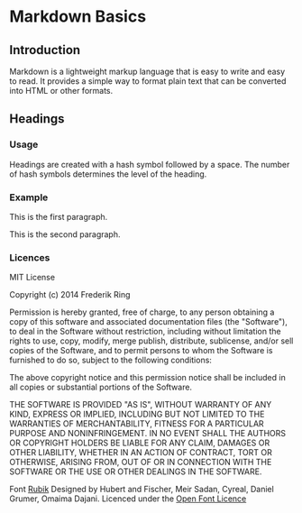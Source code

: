 # Markdown Basics

## Introduction

Markdown is a lightweight markup language that is easy to write and easy to read. It provides a simple way to format plain text that can be converted into HTML or other formats.

## Headings

### Usage

Headings are created with a hash symbol followed by a space. The number of hash symbols determines the level of the heading.

### Example
This is the first paragraph.

This is the second paragraph.

### Licences

MIT License

Copyright (c) 2014 Frederik Ring

Permission is hereby granted, free of charge, to any person obtaining a copy of this software and associated documentation files (the "Software"), to deal in the Software without restriction, including without limitation the rights to use, copy, modify, merge publish, distribute, sublicense, and/or sell copies of the Software, and to permit persons to whom the Software is furnished to do so, subject to the following conditions:

The above copyright notice and this permission notice shall be included in all copies or substantial portions of the Software.

THE SOFTWARE IS PROVIDED "AS IS", WITHOUT WARRANTY OF ANY KIND, EXPRESS OR IMPLIED, INCLUDING BUT NOT LIMITED TO THE WARRANTIES OF MERCHANTABILITY, FITNESS FOR A PARTICULAR PURPOSE AND NONINFRINGEMENT. IN NO EVENT SHALL THE AUTHORS OR COPYRIGHT HOLDERS BE LIABLE FOR ANY CLAIM, DAMAGES OR OTHER LIABILITY, WHETHER IN AN ACTION OF CONTRACT, TORT OR OTHERWISE, ARISING FROM, OUT OF OR IN CONNECTION WITH THE SOFTWARE OR THE USE OR OTHER DEALINGS IN THE SOFTWARE.

Font [Rubik](https://fonts.google.com/specimen/Rubik) Designed by Hubert and Fischer, Meir Sadan, Cyreal, Daniel Grumer, Omaima Dajani. Licenced under the [Open Font Licence](https://scripts.sil.org/OFL)